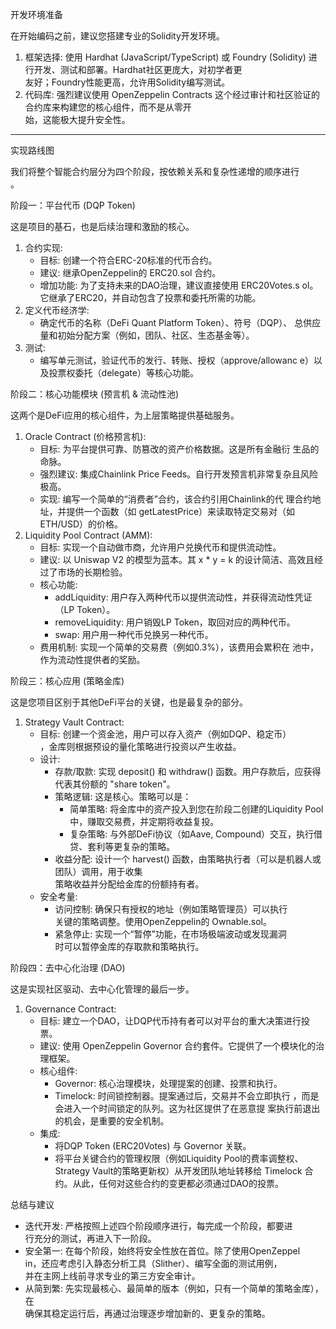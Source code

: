 
  开发环境准备

  在开始编码之前，建议您搭建专业的Solidity开发环境。
   1. 框架选择: 使用 Hardhat (JavaScript/TypeScript) 或 Foundry
      (Solidity) 进行开发、测试和部署。Hardhat社区更庞大，对初学者更     
      友好；Foundry性能更高，允许用Solidity编写测试。
   2. 代码库: 强烈建议使用 OpenZeppelin Contracts
      这个经过审计和社区验证的合约库来构建您的核心组件，而不是从零开     
      始，这能极大提升安全性。

  ---

  实现路线图

  我们将整个智能合约层分为四个阶段，按依赖关系和复杂性递增的顺序进行     
  。

  阶段一：平台代币 (DQP Token)

  这是项目的基石，也是后续治理和激励的核心。

   1. 合约实现:
       * 目标: 创建一个符合ERC-20标准的代币合约。
       * 建议: 继承OpenZeppelin的 ERC20.sol 合约。
       * 增加功能: 为了支持未来的DAO治理，建议直接使用 ERC20Votes.s
         ol。它继承了ERC20，并自动包含了投票和委托所需的功能。
   2. 定义代币经济学:
       * 确定代币的名称（DeFi Quant Platform Token）、符号（DQP）、
         总供应量和初始分配方案（例如，团队、社区、生态基金等）。
   3. 测试:
       * 编写单元测试，验证代币的发行、转账、授权（approve/allowanc
         e）以及投票权委托（delegate）等核心功能。

  阶段二：核心功能模块 (预言机 & 流动性池)

  这两个是DeFi应用的核心组件，为上层策略提供基础服务。

   1. Oracle Contract (价格预言机):
       * 目标: 为平台提供可靠、防篡改的资产价格数据。这是所有金融衍
         生品的命脉。
       * 强烈建议: 集成Chainlink Price 
         Feeds。自行开发预言机非常复杂且风险极高。
       * 实现: 编写一个简单的“消费者”合约，该合约引用Chainlink的代
         理合约地址，并提供一个函数（如
         getLatestPrice）来读取特定交易对（如 ETH/USD）的价格。
   2. Liquidity Pool Contract (AMM):
       * 目标: 实现一个自动做市商，允许用户兑换代币和提供流动性。
       * 建议: 以 Uniswap V2 的模型为蓝本。其 x * y = k
         的设计简洁、高效且经过了市场的长期检验。
       * 核心功能:
           * addLiquidity:
             用户存入两种代币以提供流动性，并获得流动性凭证（LP
             Token）。
           * removeLiquidity: 用户销毁LP
             Token，取回对应的两种代币。
           * swap: 用户用一种代币兑换另一种代币。
       * 费用机制: 实现一个简单的交易费（例如0.3%），该费用会累积在
         池中，作为流动性提供者的奖励。

  阶段三：核心应用 (策略金库)

  这是您项目区别于其他DeFi平台的关键，也是最复杂的部分。

   1. Strategy Vault Contract:
       * 目标: 创建一个资金池，用户可以存入资产（例如DQP、稳定币）       
         ，金库则根据预设的量化策略进行投资以产生收益。
       * 设计:
           * 存款/取款: 实现 deposit() 和 withdraw()
             函数。用户存款后，应获得代表其份额的 "share token"。        
           * 策略逻辑: 这是核心。策略可以是：
               * 简单策略:
                 将金库中的资产投入到您在阶段二创建的Liquidity
                 Pool中，赚取交易费，并定期将收益复投。
               * 复杂策略: 与外部DeFi协议（如Aave,
                 Compound）交互，执行借贷、套利等更复杂的策略。
           * 收益分配: 设计一个 harvest()
             函数，由策略执行者（可以是机器人或团队）调用，用于收集      
             策略收益并分配给金库的份额持有者。
       * 安全考量:
           * 访问控制: 确保只有授权的地址（例如策略管理员）可以执行      
             关键的策略调整。使用OpenZeppelin的 Ownable.sol。
           * 紧急停止: 实现一个“暂停”功能，在市场极端波动或发现漏洞      
             时可以暂停金库的存取款和策略执行。

  阶段四：去中心化治理 (DAO)

  这是实现社区驱动、去中心化管理的最后一步。

   1. Governance Contract:
       * 目标:
         建立一个DAO，让DQP代币持有者可以对平台的重大决策进行投票。
       * 建议: 使用 OpenZeppelin Governor
         合约套件。它提供了一个模块化的治理框架。
       * 核心组件:
           * Governor: 核心治理模块，处理提案的创建、投票和执行。
           * Timelock: 时间锁控制器。提案通过后，交易并不会立即执行
             ，而是会进入一个时间锁定的队列。这为社区提供了在恶意提
             案执行前退出的机会，是重要的安全机制。
       * 集成:
           * 将DQP Token (ERC20Votes) 与 Governor 关联。
           * 将平台关键合约的管理权限（例如Liquidity
             Pool的费率调整权、Strategy
             Vault的策略更新权）从开发团队地址转移给 Timelock
             合约。从此，任何对这些合约的变更都必须通过DAO的投票。

  总结与建议

   * 迭代开发: 严格按照上述四个阶段顺序进行，每完成一个阶段，都要进      
     行充分的测试，再进入下一阶段。
   * 安全第一: 在每个阶段，始终将安全性放在首位。除了使用OpenZeppel      
     in，还应考虑引入静态分析工具（Slither）、编写全面的测试用例，       
     并在主网上线前寻求专业的第三方安全审计。
   * 从简到繁:
     先实现最核心、最简单的版本（例如，只有一个简单的策略金库），在      
     确保其稳定运行后，再通过治理逐步增加新的、更复杂的策略。